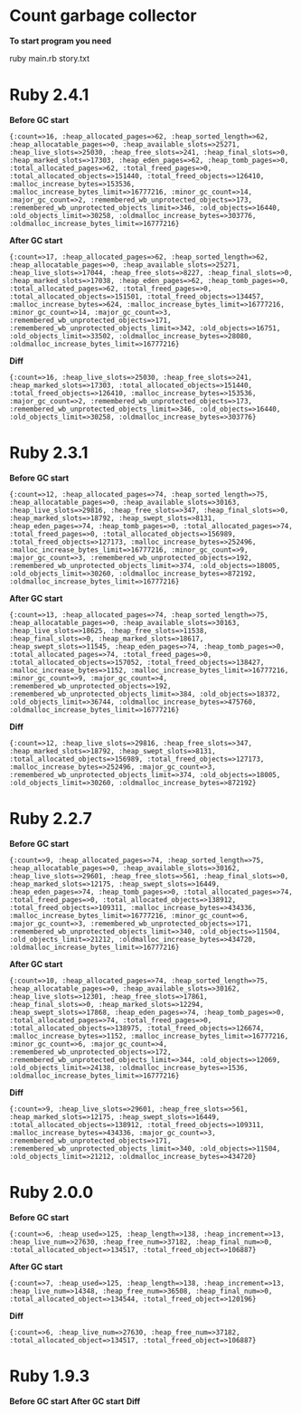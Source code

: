 # Count garbage collector
**To start program you need**

ruby main.rb story.txt

# Ruby 2.4.1
**Before GC start**

`{:count=>16, :heap_allocated_pages=>62, :heap_sorted_length=>62, :heap_allocatable_pages=>0, :heap_available_slots=>25271, :heap_live_slots=>25030, :heap_free_slots=>241, :heap_final_slots=>0, :heap_marked_slots=>17303, :heap_eden_pages=>62, :heap_tomb_pages=>0, :total_allocated_pages=>62, :total_freed_pages=>0, :total_allocated_objects=>151440, :total_freed_objects=>126410, :malloc_increase_bytes=>153536, :malloc_increase_bytes_limit=>16777216, :minor_gc_count=>14, :major_gc_count=>2, :remembered_wb_unprotected_objects=>173, :remembered_wb_unprotected_objects_limit=>346, :old_objects=>16440, :old_objects_limit=>30258, :oldmalloc_increase_bytes=>303776, :oldmalloc_increase_bytes_limit=>16777216}`

**After GC start**

`{:count=>17, :heap_allocated_pages=>62, :heap_sorted_length=>62, :heap_allocatable_pages=>0, :heap_available_slots=>25271, :heap_live_slots=>17044, :heap_free_slots=>8227, :heap_final_slots=>0, :heap_marked_slots=>17038, :heap_eden_pages=>62, :heap_tomb_pages=>0, :total_allocated_pages=>62, :total_freed_pages=>0, :total_allocated_objects=>151501, :total_freed_objects=>134457, :malloc_increase_bytes=>624, :malloc_increase_bytes_limit=>16777216, :minor_gc_count=>14, :major_gc_count=>3, :remembered_wb_unprotected_objects=>171, :remembered_wb_unprotected_objects_limit=>342, :old_objects=>16751, :old_objects_limit=>33502, :oldmalloc_increase_bytes=>28080, :oldmalloc_increase_bytes_limit=>16777216}`

**Diff**

`{:count=>16, :heap_live_slots=>25030, :heap_free_slots=>241, :heap_marked_slots=>17303, :total_allocated_objects=>151440, :total_freed_objects=>126410, :malloc_increase_bytes=>153536, :major_gc_count=>2, :remembered_wb_unprotected_objects=>173, :remembered_wb_unprotected_objects_limit=>346, :old_objects=>16440, :old_objects_limit=>30258, :oldmalloc_increase_bytes=>303776}`

# Ruby 2.3.1
**Before GC start**

`{:count=>12, :heap_allocated_pages=>74, :heap_sorted_length=>75, :heap_allocatable_pages=>0, :heap_available_slots=>30163, :heap_live_slots=>29816, :heap_free_slots=>347, :heap_final_slots=>0, :heap_marked_slots=>18792, :heap_swept_slots=>8131, :heap_eden_pages=>74, :heap_tomb_pages=>0, :total_allocated_pages=>74, :total_freed_pages=>0, :total_allocated_objects=>156989, :total_freed_objects=>127173, :malloc_increase_bytes=>252496, :malloc_increase_bytes_limit=>16777216, :minor_gc_count=>9, :major_gc_count=>3, :remembered_wb_unprotected_objects=>192, :remembered_wb_unprotected_objects_limit=>374, :old_objects=>18005, :old_objects_limit=>30260, :oldmalloc_increase_bytes=>872192, :oldmalloc_increase_bytes_limit=>16777216}`

**After GC start**

`{:count=>13, :heap_allocated_pages=>74, :heap_sorted_length=>75, :heap_allocatable_pages=>0, :heap_available_slots=>30163, :heap_live_slots=>18625, :heap_free_slots=>11538, :heap_final_slots=>0, :heap_marked_slots=>18617, :heap_swept_slots=>11545, :heap_eden_pages=>74, :heap_tomb_pages=>0, :total_allocated_pages=>74, :total_freed_pages=>0, :total_allocated_objects=>157052, :total_freed_objects=>138427, :malloc_increase_bytes=>1152, :malloc_increase_bytes_limit=>16777216, :minor_gc_count=>9, :major_gc_count=>4, :remembered_wb_unprotected_objects=>192, :remembered_wb_unprotected_objects_limit=>384, :old_objects=>18372, :old_objects_limit=>36744, :oldmalloc_increase_bytes=>475760, :oldmalloc_increase_bytes_limit=>16777216}`

**Diff**

`{:count=>12, :heap_live_slots=>29816, :heap_free_slots=>347, :heap_marked_slots=>18792, :heap_swept_slots=>8131, :total_allocated_objects=>156989, :total_freed_objects=>127173, :malloc_increase_bytes=>252496, :major_gc_count=>3, :remembered_wb_unprotected_objects_limit=>374, :old_objects=>18005, :old_objects_limit=>30260, :oldmalloc_increase_bytes=>872192}`

# Ruby 2.2.7
**Before GC start**

`{:count=>9, :heap_allocated_pages=>74, :heap_sorted_length=>75, :heap_allocatable_pages=>0, :heap_available_slots=>30162, :heap_live_slots=>29601, :heap_free_slots=>561, :heap_final_slots=>0, :heap_marked_slots=>12175, :heap_swept_slots=>16449, :heap_eden_pages=>74, :heap_tomb_pages=>0, :total_allocated_pages=>74, :total_freed_pages=>0, :total_allocated_objects=>138912, :total_freed_objects=>109311, :malloc_increase_bytes=>434336, :malloc_increase_bytes_limit=>16777216, :minor_gc_count=>6, :major_gc_count=>3, :remembered_wb_unprotected_objects=>171, :remembered_wb_unprotected_objects_limit=>340, :old_objects=>11504, :old_objects_limit=>21212, :oldmalloc_increase_bytes=>434720, :oldmalloc_increase_bytes_limit=>16777216}`

**After GC start**

`{:count=>10, :heap_allocated_pages=>74, :heap_sorted_length=>75, :heap_allocatable_pages=>0, :heap_available_slots=>30162, :heap_live_slots=>12301, :heap_free_slots=>17861, :heap_final_slots=>0, :heap_marked_slots=>12294, :heap_swept_slots=>17868, :heap_eden_pages=>74, :heap_tomb_pages=>0, :total_allocated_pages=>74, :total_freed_pages=>0, :total_allocated_objects=>138975, :total_freed_objects=>126674, :malloc_increase_bytes=>1152, :malloc_increase_bytes_limit=>16777216, :minor_gc_count=>6, :major_gc_count=>4, :remembered_wb_unprotected_objects=>172, :remembered_wb_unprotected_objects_limit=>344, :old_objects=>12069, :old_objects_limit=>24138, :oldmalloc_increase_bytes=>1536, :oldmalloc_increase_bytes_limit=>16777216}`

**Diff**

`{:count=>9, :heap_live_slots=>29601, :heap_free_slots=>561, :heap_marked_slots=>12175, :heap_swept_slots=>16449, :total_allocated_objects=>138912, :total_freed_objects=>109311, :malloc_increase_bytes=>434336, :major_gc_count=>3, :remembered_wb_unprotected_objects=>171, :remembered_wb_unprotected_objects_limit=>340, :old_objects=>11504, :old_objects_limit=>21212, :oldmalloc_increase_bytes=>434720}`

# Ruby 2.0.0
**Before GC start**

`{:count=>6, :heap_used=>125, :heap_length=>138, :heap_increment=>13, :heap_live_num=>27630, :heap_free_num=>37182, :heap_final_num=>0, :total_allocated_object=>134517, :total_freed_object=>106887}`

**After GC start**

`{:count=>7, :heap_used=>125, :heap_length=>138, :heap_increment=>13, :heap_live_num=>14348, :heap_free_num=>36508, :heap_final_num=>0, :total_allocated_object=>134544, :total_freed_object=>120196}`

**Diff**

`{:count=>6, :heap_live_num=>27630, :heap_free_num=>37182, :total_allocated_object=>134517, :total_freed_object=>106887}`


# Ruby 1.9.3
**Before GC start**
**After GC start**
**Diff**